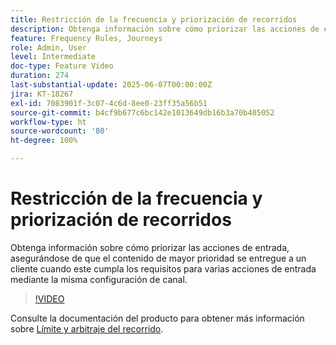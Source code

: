 ```yaml
---
title: Restricción de la frecuencia y priorización de recorridos
description: Obtenga información sobre cómo priorizar las acciones de entrada, asegurándose de que el contenido de mayor prioridad se entregue a un cliente cuando este cumpla los requisitos para varias acciones de entrada mediante la misma configuración de canal.
feature: Frequency Rules, Journeys
role: Admin, User
level: Intermediate
doc-type: Feature Video
duration: 274
last-substantial-update: 2025-06-07T00:00:00Z
jira: KT-18267
exl-id: 7083901f-3c07-4c6d-8ee0-23ff35a56b51
source-git-commit: b4cf9b677c6bc142e1013649db16b3a70b405052
workflow-type: ht
source-wordcount: '80'
ht-degree: 100%

---
```


# Restricción de la frecuencia y priorización de recorridos

Obtenga información sobre cómo priorizar las acciones de entrada, asegurándose de que el contenido de mayor prioridad se entregue a un cliente cuando este cumpla los requisitos para varias acciones de entrada mediante la misma configuración de canal.

>[!VIDEO](https://video.tv.adobe.com/v/3435530/?learn=on&enablevpops)

Consulte la documentación del producto para obtener más información sobre [Límite y arbitraje del recorrido](https://experienceleague.adobe.com/es/docs/journey-optimizer/using/conflict-prioritization/capping-rules/journey-capping).
